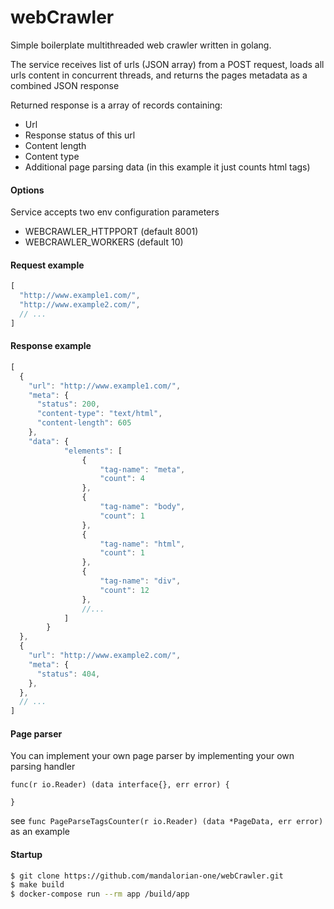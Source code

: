 # webCrawler
Simple boilerplate multithreaded web crawler written in golang.

The service receives list of urls (JSON array) from a POST request, loads all urls content in concurrent threads, and returns the pages metadata as a combined JSON response 

Returned response is a array of records containing:
 - Url
 - Response status of this url
 - Content length
 - Content type
 - Additional page parsing data (in this example it just counts html tags)

#### Options

Service accepts two env configuration parameters 
 - WEBCRAWLER_HTTPPORT (default 8001)
 - WEBCRAWLER_WORKERS (default 10)


#### Request example

```js
[
  "http://www.example1.com/",
  "http://www.example2.com/",
  // ...
]
```

#### Response example

```js
[
  {
    "url": "http://www.example1.com/",
    "meta": {
      "status": 200,
      "content-type": "text/html",
      "content-length": 605
    },
    "data": {
            "elements": [
                {
                    "tag-name": "meta",
                    "count": 4
                },
                {
                    "tag-name": "body",
                    "count": 1
                },
                {
                    "tag-name": "html",
                    "count": 1
                },
                {
                    "tag-name": "div",
                    "count": 12
                },
                //...                
            ]
        }
  },
  {
    "url": "http://www.example2.com/",
    "meta": {
      "status": 404,
    },
  },
  // ...
]
```

#### Page parser

You can implement your own page parser by implementing your own parsing handler
```
func(r io.Reader) (data interface{}, err error) {

}
```
see ``func PageParseTagsCounter(r io.Reader) (data *PageData, err error)`` as an example

#### Startup

```bash
$ git clone https://github.com/mandalorian-one/webCrawler.git
$ make build
$ docker-compose run --rm app /build/app
```
